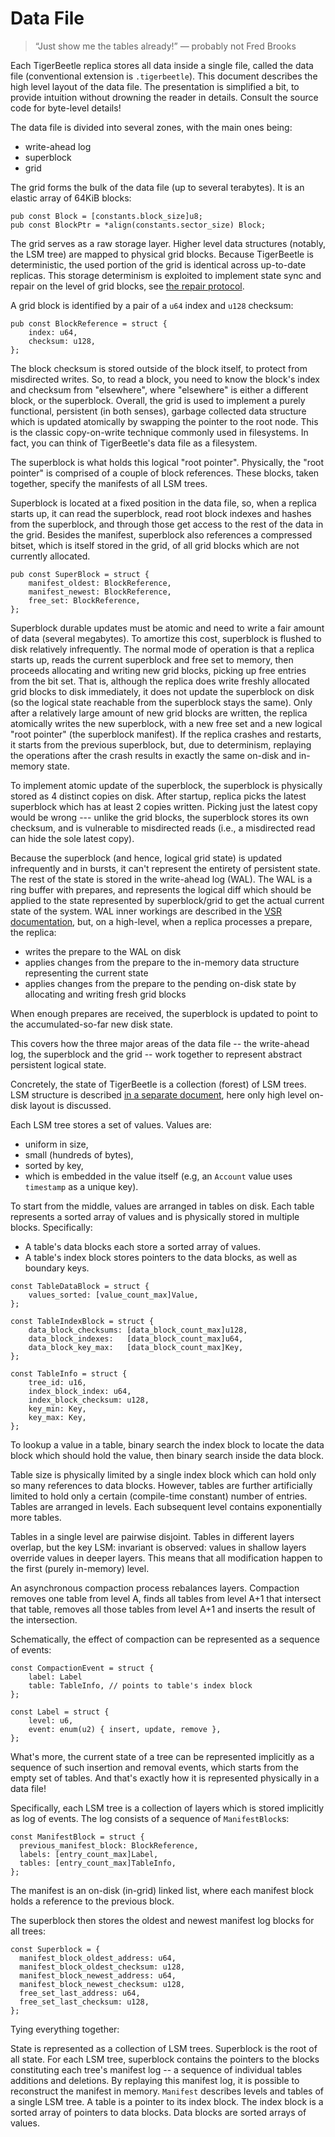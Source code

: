# Data File

> “Just show me the tables already!”
> — probably not Fred Brooks

Each TigerBeetle replica stores all data inside a single file, called the data file (conventional
extension is `.tigerbeetle`). This document describes the high level layout of the data file. The
presentation is simplified a bit, to provide intuition without drowning the reader in details.
Consult the source code for byte-level details!

The data file is divided into several zones, with the main ones being:

- write-ahead log
- superblock
- grid

The grid forms the bulk of the data file (up to several terabytes). It is an elastic array of 64KiB
blocks:

```zig
pub const Block = [constants.block_size]u8;
pub const BlockPtr = *align(constants.sector_size) Block;
```

The grid serves as a raw storage layer. Higher level data structures (notably, the LSM tree) are
mapped to physical grid blocks. Because TigerBeetle is deterministic, the used portion of the grid
is identical across up-to-date replicas. This storage determinism is exploited to implement state
sync and repair on the level of grid blocks, see [the repair protocol](./vsr.md#protocol-repair-grid).

A grid block is identified by a pair of a `u64` index and `u128` checksum:

```zig
pub const BlockReference = struct {
    index: u64,
    checksum: u128,
};
```

The block checksum is stored outside of the block itself, to protect from misdirected writes. So, to
read a block, you need to know the block's index and checksum from "elsewhere", where "elsewhere" is
either a different block, or the superblock. Overall, the grid is used to implement a purely
functional, persistent (in both senses), garbage collected data structure which is updated
atomically by swapping the pointer to the root node. This is the classic copy-on-write technique
commonly used in filesystems. In fact, you can think of TigerBeetle's data file as a filesystem.

The superblock is what holds this logical "root pointer". Physically, the "root pointer" is comprised
of a couple of block references. These blocks, taken together, specify the manifests of all LSM trees.

Superblock is located at a fixed position in the data file, so, when a replica starts up, it can
read the superblock, read root block indexes and hashes from the superblock, and through those get
access to the rest of the data in the grid. Besides the manifest, superblock also references a
compressed bitset, which is itself stored in the grid, of all grid blocks which are not currently
allocated.

```zig
pub const SuperBlock = struct {
    manifest_oldest: BlockReference,
    manifest_newest: BlockReference,
    free_set: BlockReference,
};
```

Superblock durable updates must be atomic and need to write a fair amount of data (several
megabytes). To amortize this cost, superblock is flushed to disk relatively infrequently. The normal
mode of operation is that a replica starts up, reads the current superblock and free set to memory,
then proceeds allocating and writing new grid blocks, picking up free entries from the bit set. That
is, although the replica does write freshly allocated grid blocks to disk immediately, it does not
update the superblock on disk (so the logical state reachable from the superblock stays the same).
Only after a relatively large amount of new grid blocks are written, the replica atomically writes
the new superblock, with a new free set and a new logical "root pointer" (the superblock manifest).
If the replica crashes and restarts, it starts from the previous superblock, but, due to
determinism, replaying the operations after the crash results in exactly the same on-disk and
in-memory state.

To implement atomic update of the superblock, the superblock is physically stored as 4
distinct copies on disk. After startup, replica picks the latest superblock which has at least 2
copies written. Picking just the latest copy would be wrong --- unlike the grid blocks, the
superblock stores its own checksum, and is vulnerable to misdirected reads (i.e., a misdirected read
can hide the sole latest copy).

Because the superblock (and hence, logical grid state) is updated infrequently and in bursts, it
can't represent the entirety of persistent state. The rest of the state is stored in the write-ahead
log (WAL). The WAL is a ring buffer with prepares, and represents the logical diff which should be
applied to the state represented by superblock/grid to get the actual current state of the system.
WAL inner workings are described in the [VSR documentation](./vsr.md#protocol-normal), but, on a
high-level, when a replica processes a prepare, the replica:

* writes the prepare to the WAL on disk
* applies changes from the prepare to the in-memory data structure representing the current state
* applies changes from the prepare to the pending on-disk state by allocating and writing fresh grid
  blocks

When enough prepares are received, the superblock is updated to point to the accumulated-so-far new
disk state.

This covers how the three major areas of the data file -- the write-ahead log, the superblock and
the grid -- work together to represent abstract persistent logical state.

Concretely, the state of TigerBeetle is a collection (forest) of LSM trees. LSM structure is
described [in a separate document](./lsm.md), here only high level on-disk layout is discussed.

Each LSM tree stores a set of values. Values are:

* uniform in size,
* small (hundreds of bytes),
* sorted by key,
* which is embedded in the value itself (e.g, an `Account` value uses `timestamp` as a unique key).

To start from the middle, values are arranged in tables on disk. Each table represents a sorted
array of values and is physically stored in multiple blocks. Specifically:

* A table's data blocks each store a sorted array of values.
* A table's index block stores pointers to the data blocks, as well as boundary keys.

```zig
const TableDataBlock = struct {
    values_sorted: [value_count_max]Value,
};

const TableIndexBlock = struct {
    data_block_checksums: [data_block_count_max]u128,
    data_block_indexes:   [data_block_count_max]u64,
    data_block_key_max:   [data_block_count_max]Key,
};

const TableInfo = struct {
    tree_id: u16,
    index_block_index: u64,
    index_block_checksum: u128,
    key_min: Key,
    key_max: Key,
};
```

To lookup a value in a table, binary search the index block to locate the data block which should
hold the value, then binary search inside the data block.

Table size is physically limited by a single index block which can hold only so many references to
data blocks. However, tables are further artificially limited to hold only a certain (compile-time
constant) number of entries. Tables are arranged in levels. Each subsequent level contains
exponentially more tables.

Tables in a single level are pairwise disjoint. Tables in different layers overlap, but the key LSM:
invariant is observed: values in shallow layers override values in deeper layers. This means that
all modification happen to the first (purely in-memory) level.

An asynchronous compaction process rebalances layers. Compaction removes one table from level A, finds
all tables from level A+1 that intersect that table, removes all those tables from level A+1 and
inserts the result of the intersection.

Schematically, the effect of compaction can be represented as a sequence of events:

```zig
const CompactionEvent = struct {
    label: Label
    table: TableInfo, // points to table's index block
};

const Label = struct {
    level: u6,
    event: enum(u2) { insert, update, remove },
};
```

What's more, the current state of a tree can be represented implicitly as a sequence of such
insertion and removal events, which starts from the empty set of tables. And that's exactly how it
is represented physically in a data file!

Specifically, each LSM tree is a collection of layers which is stored implicitly as log of events.
The log consists of a sequence of `ManifestBlock`s:

```zig
const ManifestBlock = struct {
  previous_manifest_block: BlockReference,
  labels: [entry_count_max]Label,
  tables: [entry_count_max]TableInfo,
};
```

The manifest is an on-disk (in-grid) linked list, where each manifest block holds a reference to the
previous block.

The superblock then stores the oldest and newest manifest log blocks for all trees:

```zig
const Superblock = {
  manifest_block_oldest_address: u64,
  manifest_block_oldest_checksum: u128,
  manifest_block_newest_address: u64,
  manifest_block_newest_checksum: u128,
  free_set_last_address: u64,
  free_set_last_checksum: u128,
};
```

Tying everything together:

State is represented as a collection of LSM trees. Superblock is the root of all state. For each LSM
tree, superblock contains the pointers to the blocks constituting each tree's manifest log -- a sequence
of individual tables additions and deletions. By replaying this manifest log, it is possible to
reconstruct the manifest in memory. `Manifest` describes levels and tables of a single LSM tree. A
table is a pointer to its index block. The index block is a sorted array of pointers to data blocks.
Data blocks are sorted arrays of values.
